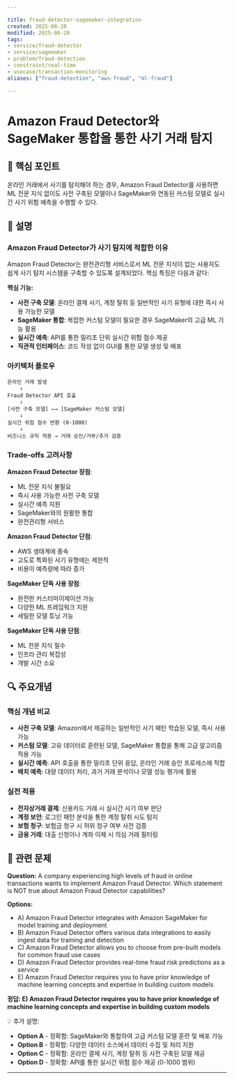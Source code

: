 ```yaml
---

title: fraud-detector-sagemaker-integration
created: 2025-08-20
modified: 2025-08-20
tags:
- service/fraud-detector
- service/sagemaker
- problem/fraud-detection
- constraint/real-time
- usecase/transaction-monitoring
aliases: ["fraud-detection", "aws-fraud", "ml-fraud"]

---
```


# Amazon Fraud Detector와 SageMaker 통합을 통한 사기 거래 탐지

## 🎯 핵심 포인트

온라인 거래에서 사기를 탐지해야 하는 경우, Amazon Fraud Detector를 사용하면 ML 전문 지식 없이도 사전 구축된 모델이나 SageMaker와 연동된 커스텀 모델로 실시간 사기 위험 예측을 수행할 수 있다.

## 📝 설명

### Amazon Fraud Detector가 사기 탐지에 적합한 이유

Amazon Fraud Detector는 완전관리형 서비스로서 ML 전문 지식이 없는 사용자도 쉽게 사기 탐지 시스템을 구축할 수 있도록 설계되었다. 핵심 특징은 다음과 같다:

**핵심 기능:**
- **사전 구축 모델**: 온라인 결제 사기, 계정 탈취 등 일반적인 사기 유형에 대한 즉시 사용 가능한 모델
- **SageMaker 통합**: 복잡한 커스텀 모델이 필요한 경우 SageMaker의 고급 ML 기능 활용
- **실시간 예측**: API를 통한 밀리초 단위 실시간 위험 점수 제공
- **직관적 인터페이스**: 코드 작성 없이 GUI를 통한 모델 생성 및 배포

### 아키텍처 플로우

```
온라인 거래 발생 
    ↓
Fraud Detector API 호출
    ↓
[사전 구축 모델] ←→ [SageMaker 커스텀 모델]
    ↓
실시간 위험 점수 반환 (0-1000)
    ↓
비즈니스 규칙 적용 → 거래 승인/거부/추가 검증
```

### Trade-offs 고려사항

**Amazon Fraud Detector 장점**:
- ML 전문 지식 불필요
- 즉시 사용 가능한 사전 구축 모델
- 실시간 예측 지원
- SageMaker와의 원활한 통합
- 완전관리형 서비스

**Amazon Fraud Detector 단점**:
- AWS 생태계에 종속
- 고도로 특화된 사기 유형에는 제한적
- 비용이 예측량에 따라 증가

**SageMaker 단독 사용 장점**:
- 완전한 커스터마이제이션 가능
- 다양한 ML 프레임워크 지원
- 세밀한 모델 튜닝 가능

**SageMaker 단독 사용 단점**:
- ML 전문 지식 필수
- 인프라 관리 복잡성
- 개발 시간 소요

## 🔍 주요개념

### 핵심 개념 비교

- **사전 구축 모델**: Amazon에서 제공하는 일반적인 사기 패턴 학습된 모델, 즉시 사용 가능
- **커스텀 모델**: 고유 데이터로 훈련된 모델, SageMaker 통합을 통해 고급 알고리즘 적용 가능
- **실시간 예측**: API 호출을 통한 밀리초 단위 응답, 온라인 거래 승인 프로세스에 적합
- **배치 예측**: 대량 데이터 처리, 과거 거래 분석이나 모델 성능 평가에 활용

### 실전 적용

- **전자상거래 결제**: 신용카드 거래 시 실시간 사기 여부 판단
- **계정 보안**: 로그인 패턴 분석을 통한 계정 탈취 시도 탐지
- **보험 청구**: 보험금 청구 시 허위 청구 여부 사전 검증
- **금융 거래**: 대출 신청이나 계좌 이체 시 의심 거래 필터링

## 📝 관련 문제

**Question:** A company experiencing high levels of fraud in online transactions wants to implement Amazon Fraud Detector. Which statement is NOT true about Amazon Fraud Detector capabilities?

**Options:**

- A) Amazon Fraud Detector integrates with Amazon SageMaker for model training and deployment
- B) Amazon Fraud Detector offers various data integrations to easily ingest data for training and detection
- C) Amazon Fraud Detector allows you to choose from pre-built models for common fraud use cases
- D) Amazon Fraud Detector provides real-time fraud risk predictions as a service
- E) Amazon Fraud Detector requires you to have prior knowledge of machine learning concepts and expertise in building custom models

**정답: E) Amazon Fraud Detector requires you to have prior knowledge of machine learning concepts and expertise in building custom models**

💡 추가 설명:

- **Option A** - 정확함: SageMaker와 통합하여 고급 커스텀 모델 훈련 및 배포 가능
- **Option B** - 정확함: 다양한 데이터 소스에서 데이터 수집 및 처리 지원  
- **Option C** - 정확함: 온라인 결제 사기, 계정 탈취 등 사전 구축된 모델 제공
- **Option D** - 정확함: API를 통한 실시간 위험 점수 제공 (0-1000 범위)

---